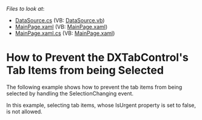 <!-- default file list -->
*Files to look at*:

* [DataSource.cs](./CS/TabControl_RestrictingSelection/DataSource.cs) (VB: [DataSource.vb](./VB/TabControl_RestrictingSelection/DataSource.vb))
* [MainPage.xaml](./CS/TabControl_RestrictingSelection/MainPage.xaml) (VB: [MainPage.xaml](./VB/TabControl_RestrictingSelection/MainPage.xaml))
* [MainPage.xaml.cs](./CS/TabControl_RestrictingSelection/MainPage.xaml.cs) (VB: [MainPage.xaml](./VB/TabControl_RestrictingSelection/MainPage.xaml))
<!-- default file list end -->
# How to Prevent the DXTabControl's Tab Items from being Selected


<p>The following example shows how to prevent the tab items from being selected by handling the SelectionChanging event.</p><p>In this example, selecting tab items, whose IsUrgent property is set to false, is not allowed.</p>

<br/>


